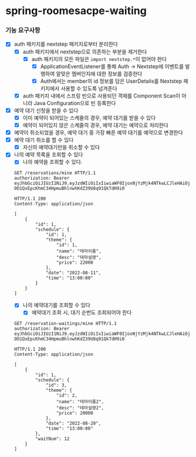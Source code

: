 # spring-roomesacpe-waiting

### 기능 요구사항
- [x] auth 패키지를 nextstep 패키지로부터 분리한다
  - [x] auth 패키지에서 nextstep으로 의존하는 부분을 제거한다
    - [x] auth 패키지의 모든 파일은 `import nextstep.*`이 없어야 한다
      - [x] ApplicationEventListener를 통해 Auth -> Nextstep에 이벤트를 발행하여 알맞은 멤버인지에 대한 정보를 검증한다
      - [x] Auth에서는 member의 id 정보를 담은 UserDetails를 Nextstep 패키지에서 사용할 수 있도록 넘겨준다
  - [x] auth 패키지 내에서 스프링 빈으로 사용되던 객체를 Component Scan이 아니라 Java Configuration으로 빈 등록한다
- [x] 예약 대기 신청을 받을 수 있다
  - [x] 이미 예약이 되어있는 스케줄의 경우, 예약 대기를 받을 수 있다
  - [x] 예약이 되어있지 않은 스케줄의 경우, 예약 대기는 예약으로 처리한다
- [x] 예약이 취소되었을 경우, 예약 대기 중 가장 빠른 예약 대기를 예약으로 변경한다
- [x] 예약 대기 취소를 할 수 있다
  - [x] 자신의 예약대기만을 취소할 수 있다
- [x] 나의 예약 목록을 조회할 수 있다
  - [x] 나의 예약을 조회할 수 있다.
  ```http request
  GET /reservations/mine HTTP/1.1
  authorization: Bearer eyJhbGciOiJIUzI1NiJ9.eyJzdWIiOiIxIiwiaWF0IjoxNjYzMjk4NTkwLCJleHAiOjE2NjMzMDIxOTAsInJvbGUiOiJBRE1JTiJ9.-OO1QxEpcKhmC34HpmuBhlnwhKdZ39U8q91QkTdH9i0
  ```
  ```http request
  HTTP/1.1 200 
  Content-Type: application/json
  
  [
      {
          "id": 1,
          "schedule": {
              "id": 1,
              "theme": {
                  "id": 1,
                  "name": "테마이름",
                  "desc": "테마설명",
                  "price": 22000
              },
              "date": "2022-08-11",
              "time": "13:00:00"
          }
      }
  ]
  ```
  - [x] 나의 예약대기를 조회할 수 있다
    - [x] 예약대기 조회 시, 대기 순번도 조회되어야 한다
  ```http request
  GET /reservation-waitings/mine HTTP/1.1
  authorization: Bearer eyJhbGciOiJIUzI1NiJ9.eyJzdWIiOiIxIiwiaWF0IjoxNjYzMjk4NTkwLCJleHAiOjE2NjMzMDIxOTAsInJvbGUiOiJBRE1JTiJ9.-OO1QxEpcKhmC34HpmuBhlnwhKdZ39U8q91QkTdH9i0
  ```
  ```http request
  HTTP/1.1 200 
  Content-Type: application/json
  
  [
      {
          "id": 1,
          "schedule": {
              "id": 3,
              "theme": {
                  "id": 2,
                  "name": "테마이름2",
                  "desc": "테마설명2",
                  "price": 20000
              },
              "date": "2022-08-20",
              "time": "13:00:00"
          },
          "waitNum": 12
      }
  ]
  ```